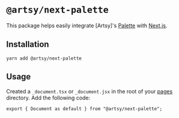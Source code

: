 # `@artsy/next-palette`

This package helps easily integrate [Artsy]'s [Palette](https://github.com/artsy/palette) with [Next.js](https://nextjs.org/).

## Installation

```
yarn add @artsy/next-palette
```

## Usage

Created a `_document.tsx` or `_document.jsx` in the root of your [pages]() directory. Add the following code:

```
export { Document as default } from "@artsy/next-palette";
```
